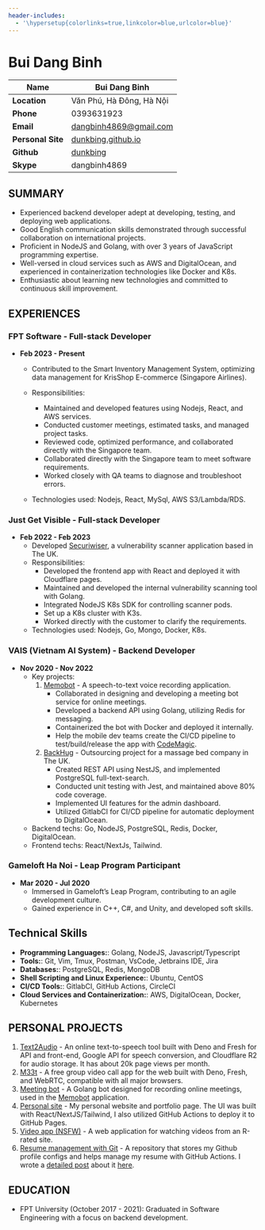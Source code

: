 ```yaml
---
header-includes:
  - '\hypersetup{colorlinks=true,linkcolor=blue,urlcolor=blue}'
---
```


# Bui Dang Binh

| **Name**          | Bui Dang Binh                                   |
| ------------------| ----------------------------------------------- |
| **Location**      | Văn Phú, Hà Đông, Hà Nội                        |
| **Phone**         | 0393631923                                      |
| **Email**         | <dangbinh4869@gmail.com>                        |
| **Personal Site** | [dunkbing.github.io](https://dunkbing.github.io)|
| **Github**        | [dunkbing](https://github.com/dunkbing)         |
| **Skype**         | dangbinh4869                                    |

## SUMMARY

- Experienced backend developer adept at developing, testing, and deploying web applications.
- Good English communication skills demonstrated through successful collaboration on international projects.
- Proficient in NodeJS and Golang, with over 3 years of JavaScript programming expertise.
- Well-versed in cloud services such as AWS and DigitalOcean, and experienced in containerization technologies like Docker and K8s.
- Enthusiastic about learning new technologies and committed to continuous skill improvement.

## EXPERIENCES

### FPT Software - Full-stack Developer

- **Feb 2023 - Present**
  - Contributed to the Smart Inventory Management System, optimizing data management for KrisShop E-commerce (Singapore Airlines).
  - Responsibilities:
    - Maintained and developed features using Nodejs, React, and AWS services.
    - Conducted customer meetings, estimated tasks, and managed project tasks.
    - Reviewed code, optimized performance, and collaborated directly with the Singapore team.
    - Collaborated directly with the Singapore team to meet software requirements.
    - Worked closely with QA teams to diagnose and troubleshoot errors.

  - Technologies used: Nodejs, React, MySql, AWS S3/Lambda/RDS.

### Just Get Visible - Full-stack Developer

- **Feb 2022 - Feb 2023**
  - Developed [Securiwiser](https://www.securiwiser.com/), a vulnerability scanner application based in The UK.
  - Responsibilities:
    - Developed the frontend app with React and deployed it with Cloudflare pages.
    - Maintained and developed the internal vulnerability scanning tool with Golang.
    - Integrated NodeJS K8s SDK for controlling scanner pods.
    - Set up a K8s cluster with K3s.
    - Worked directly with the customer to clarify the requirements.
  - Technologies used: Nodejs, Go, Mongo, Docker, K8s.

### VAIS (Vietnam AI System) - Backend Developer

- **Nov 2020 - Nov 2022**
  - Key projects:
    1. [Memobot](https://memobot.io/) - A speech-to-text voice recording application.
       - Collaborated in designing and developing a meeting bot service for online meetings.
       - Developed a backend API using Golang, utilizing Redis for messaging.
       - Containerized the bot with Docker and deployed it internally.
       - Help the mobile dev teams create the CI/CD pipeline to test/build/release the app with [CodeMagic](https://codemagic.io/).
    2. [BackHug](https://mybackhug.com) - Outsourcing project for a massage bed company in The UK.
       - Created REST API using NestJS, and implemented PostgreSQL full-text-search.
       - Conducted unit testing with Jest, and maintained above 80% code coverage.
       - Implemented UI features for the admin dashboard.
       - Utilized GitlabCI for CI/CD pipeline for automatic deployment to DigitalOcean.
  - Backend techs: Go, NodeJS, PostgreSQL, Redis, Docker, DigitalOcean.
  - Frontend techs: React/NextJs, Tailwind.

### Gameloft Ha Noi - Leap Program Participant

- **Mar 2020 - Jul 2020**
  - Immersed in Gameloft’s Leap Program, contributing to an agile development culture.
  - Gained experience in C++, C#, and Unity, and developed soft skills.

## Technical Skills

- **Programming Languages:**: Golang, NodeJS, Javascript/Typescript
- **Tools:**: Git, Vim, Tmux, Postman, VsCode, Jetbrains IDE, Jira
- **Databases:**: PostgreSQL, Redis, MongoDB
- **Shell Scripting and Linux Experience:**: Ubuntu, CentOS
- **CI/CD Tools:**: GitlabCI, GitHub Actions, CircleCI
- **Cloud Services and Containerization:**: AWS, DigitalOcean, Docker, Kubernetes

## PERSONAL PROJECTS

1. [Text2Audio](https://text2audio.cc) - An online text-to-speech tool built with Deno and Fresh for API and front-end, Google API for speech conversion, and Cloudflare R2 for audio storage. It has about 20k page views per month.
2. [M33t](https://m33t.deno.dev) - A free group video call app for the web built with Deno, Fresh, and WebRTC, compatible with all major browsers.
3. [Meeting bot](https://github.com/dunkbing/meeting-bot) - A Golang bot designed for recording online meetings, used in the [Memobot](https://memobot.io/) application.
4. [Personal site](https://dunkbing.github.io) - My personal website and portfolio page. The UI was built with React/NextJS/Tailwind, I also utilized GitHub Actions to deploy it to GitHub Pages.
5. [Video app (NSFW)](https://github.com/dunkbing/p0rn-video-app) - A web application for watching videos from an R-rated site.
6. [Resume management with Git](https://github.com/dunkbing/dunkbing) - A repository that stores my Github profile configs and helps manage my resume with GitHub Actions. I wrote a [detailed post](https://dev.to/dunkbing/managing-my-resume-with-git-a-version-control-approach-7hk) about it [here](https://dev.to/dunkbing/managing-my-resume-with-git-a-version-control-approach-7hk).

## EDUCATION

- FPT University (October 2017 - 2021): Graduated in Software Engineering with a focus on backend development.
